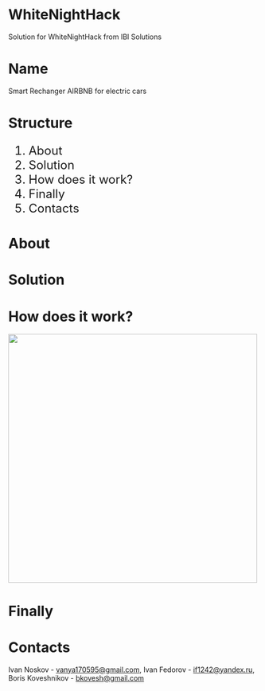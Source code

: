 # WhiteNightHack
Solution for WhiteNightHack from IBI Solutions
# Name

Smart Rechanger
AIRBNB for electric cars

# Structure

<ol type="1" style="font-size: x-large;">
<li> About
<li> Solution
<li> How does it work?
<li> Finally
<li> Contacts
</ol>

# About



# Solution


# How does it work? 

<img src=".jpg" width="500px">


# Finally


# Contacts

Ivan Noskov - vanya170595@gmail.com,
Ivan Fedorov - if1242@yandex.ru,
Boris Koveshnikov - bkovesh@gmail.com
